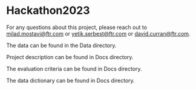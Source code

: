 # Hackathon2023
For any questions about this project, please reach out to milad.mostavi@ftr.com or yetik.serbest@ftr.com or david.curran@ftr.com.

The data can be found in the Data directory.

Project description can be found in Docs directory.

The evaluation criteria can be found in Docs directory.

The data dictionary can be found in Docs directory.
